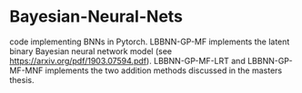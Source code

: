 # Bayesian-Neural-Nets
code implementing BNNs in Pytorch. LBBNN-GP-MF implements the latent binary Bayesian neural network model (see https://arxiv.org/pdf/1903.07594.pdf). LBBNN-GP-MF-LRT and LBBNN-GP-MF-MNF implements the two addition methods discussed in the masters thesis.
